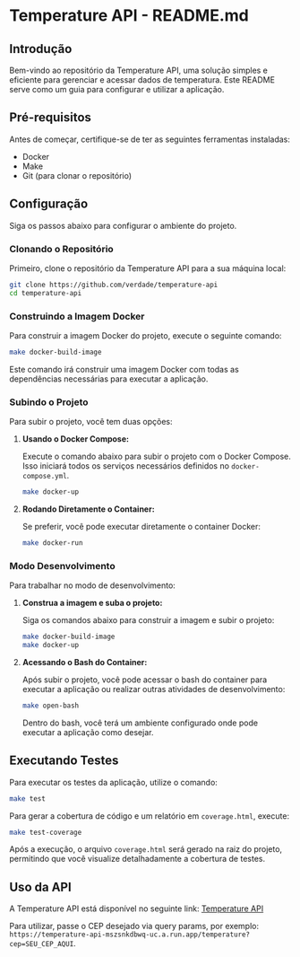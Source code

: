 
# Temperature API - README.md

## Introdução

Bem-vindo ao repositório da Temperature API, uma solução simples e eficiente para gerenciar e acessar dados de temperatura. Este README serve como um guia para configurar e utilizar a aplicação.

## Pré-requisitos

Antes de começar, certifique-se de ter as seguintes ferramentas instaladas:

- Docker
- Make
- Git (para clonar o repositório)

## Configuração

Siga os passos abaixo para configurar o ambiente do projeto.

### Clonando o Repositório

Primeiro, clone o repositório da Temperature API para a sua máquina local:

```bash
git clone https://github.com/verdade/temperature-api
cd temperature-api
```

### Construindo a Imagem Docker

Para construir a imagem Docker do projeto, execute o seguinte comando:

```bash
make docker-build-image
```

Este comando irá construir uma imagem Docker com todas as dependências necessárias para executar a aplicação.

### Subindo o Projeto

Para subir o projeto, você tem duas opções:

1. **Usando o Docker Compose:**

   Execute o comando abaixo para subir o projeto com o Docker Compose. Isso iniciará todos os serviços necessários definidos no `docker-compose.yml`.

   ```bash
   make docker-up
   ```

2. **Rodando Diretamente o Container:**

   Se preferir, você pode executar diretamente o container Docker:

   ```bash
   make docker-run
   ```

### Modo Desenvolvimento

Para trabalhar no modo de desenvolvimento:

1. **Construa a imagem e suba o projeto:**

   Siga os comandos abaixo para construir a imagem e subir o projeto:

   ```bash
   make docker-build-image
   make docker-up
   ```

2. **Acessando o Bash do Container:**

   Após subir o projeto, você pode acessar o bash do container para executar a aplicação ou realizar outras atividades de desenvolvimento:

   ```bash
   make open-bash
   ```

   Dentro do bash, você terá um ambiente configurado onde pode executar a aplicação como desejar.

## Executando Testes

Para executar os testes da aplicação, utilize o comando:

```bash
make test
```

Para gerar a cobertura de código e um relatório em `coverage.html`, execute:

```bash
make test-coverage
```

Após a execução, o arquivo `coverage.html` será gerado na raiz do projeto, permitindo que você visualize detalhadamente a cobertura de testes.

## Uso da API

A Temperature API está disponível no seguinte link: [Temperature API](https://temperature-api-mszsnkdbwq-uc.a.run.app/temperature?cep=65909001)

Para utilizar, passe o CEP desejado via query params, por exemplo: `https://temperature-api-mszsnkdbwq-uc.a.run.app/temperature?cep=SEU_CEP_AQUI`.
